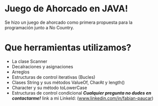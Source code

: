 # Juego de Ahorcado en JAVA!

Se hizo un juego de ahorcado como primera propuesta para la programación junto a No Country.


# Que herramientas utilizamos?

* La clase Scanner
* Decalraciones y asignaciones
* Arreglos
* Estructuras de control iterativas (Bucles)
* Clases String y sus métodos ValueOf, CharAt y length()
* Character y su método toLowerCase
* Estructuras de control condicional
***Cualquier pregunta no dudes en contactarme!***
link a mi Linkeld: (www.linkedin.com/in/fabian-paucar)
